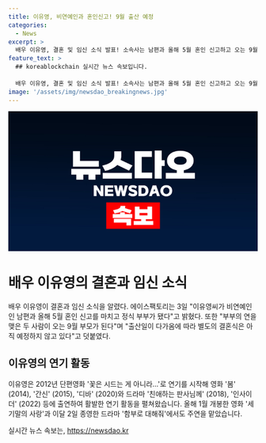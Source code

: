 ```yaml
---
title: 이유영, 비연예인과 혼인신고! 9월 출산 예정
categories:
  - News
excerpt: >
  배우 이유영, 결혼 및 임신 소식 발표! 소속사는 남편과 올해 5월 혼인 신고하고 오는 9월 부모가 된다 밝혀. 출산일이 다가오며 별도의 결혼식은 아직 없다. 이유영은 봄, 간신, 디바와 드라마 친애하는 판사님께, 인사이더 등에 출연. 최근 주연으로 나온 세기말의 사랑과 함부로 대해줘에서도 활약 중!
feature_text: >
  ## koreablockchain 실시간 뉴스 속보입니다.

  배우 이유영, 결혼 및 임신 소식 발표! 소속사는 남편과 올해 5월 혼인 신고하고 오는 9월 부모가 된다 밝혀. 출산일이 다가오며 별도의 결혼식은 아직 없다. 이유영은 봄, 간신, 디바와 드라마 친애하는 판사님께, 인사이더 등에 출연. 최근 주연으로 나온 세기말의 사랑과 함부로 대해줘에서도 활약 중!
image: '/assets/img/newsdao_breakingnews.jpg'
---
```


<p><img src="/assets/img/newsdao_breakingnews.jpg" alt="koreablockchain 속보" /></p>

<h1>배우 이유영의 결혼과 임신 소식</h1>

<p data-ke-size="size16">배우 이유영이 결혼과 임신 소식을 알렸다. 에이스팩토리는 3일 "이유영씨가 비연예인인 남편과 올해 5월 혼인 신고를 마치고 정식 부부가 됐다"고 밝혔다. 또한 "부부의 연을 맺은 두 사람이 오는 9월 부모가 된다"며 "출산일이 다가옴에 따라 별도의 결혼식은 아직 예정하지 않고 있다"고 덧붙였다.</p>

<h2>이유영의 연기 활동</h2>

<p data-ke-size="size16">이유영은 2012년 단편영화 '꽃은 시드는 게 아니라…'로 연기를 시작해 영화 '봄' (2014), '간신' (2015), '디바' (2020)와 드라마 '친애하는 판사님께' (2018), '인사이더' (2022) 등에 출연하여 활발한 연기 활동을 펼쳐왔습니다. 올해 1월 개봉한 영화 '세기말의 사랑'과 이달 2일 종영한 드라마 '함부로 대해줘'에서도 주연을 맡았습니다.</p>
실시간 뉴스 속보는, <a href="https://newsdao.kr" rel="dofollow">https://newsdao.kr</a>


